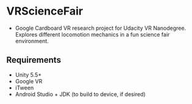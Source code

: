 # VRScienceFair

* Google Cardboard VR research project for Udacity VR Nanodegree. Explores different locomotion mechanics in a fun science fair environment.

## Requirements
* Unity 5.5+
* Google VR
* iTween
* Android Studio + JDK (to build to device, if desired)
